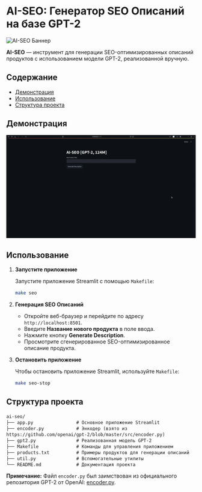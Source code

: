 # AI-SEO: Генератор SEO Описаний на базе GPT-2

![AI-SEO Баннер](https://github.com/yourusername/ai-seo/raw/main/banner.png)

**AI-SEO** — инструмент для генерации SEO-оптимизированных описаний продуктов с использованием модели GPT-2, реализованной вручную.

## Содержание

- [Демонстрация](#демонстрация)
- [Использование](#использование)
- [Структура проекта](#структура-проекта)

## Демонстрация

![AI-SEO Демонстрация](https://github.com/alexey0101/ai-seo/raw/main/demo.gif)


## Использование

1. **Запустите приложение**

   Запустите приложение Streamlit с помощью `Makefile`:

   ```bash
   make seo
   ```

2. **Генерация SEO Описаний**

   - Откройте веб-браузер и перейдите по адресу `http://localhost:8501`.
   - Введите **Название нового продукта** в поле ввода.
   - Нажмите кнопку **Generate Description**.
   - Просмотрите сгенерированное SEO-оптимизированное описание продукта.

3. **Остановить приложение**

   Чтобы остановить приложение Streamlit, используйте `Makefile`:

   ```bash
   make seo-stop
   ```

## Структура проекта

```
ai-seo/
├── app.py                # Основное приложение Streamlit
├── encoder.py            # Энкодер (взято из https://github.com/openai/gpt-2/blob/master/src/encoder.py)
├── gpt2.py               # Реализованная модель GPT-2
├── Makefile              # Команды для управления приложением
├── products.txt          # Примеры продуктов для генерации описаний
├── util.py               # Вспомогательные утилиты
└── README.md             # Документация проекта
```

**Примечание:** Файл `encoder.py` был заимствован из официального репозитория GPT-2 от OpenAI: [encoder.py](https://github.com/openai/gpt-2/blob/master/src/encoder.py).